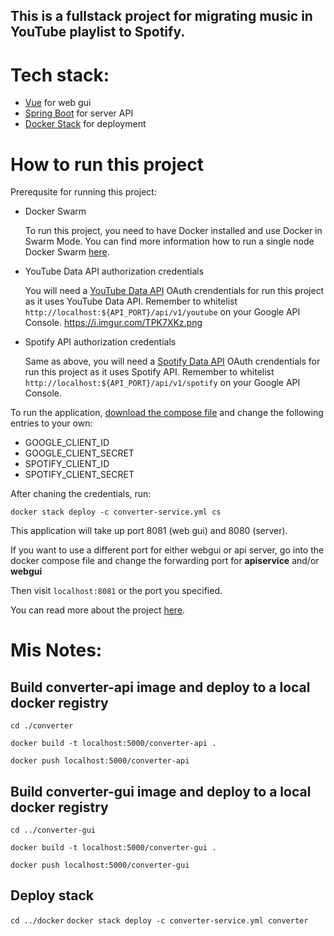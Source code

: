 

## This is a fullstack project for migrating music in YouTube playlist to Spotify.

# Tech stack:
<!-- * [NGINX](https://docs.nginx.com/nginx/admin-guide/web-server/reverse-proxy/) as a proxy server -->
* [Vue](https://github.com/vuejs/vue) for web gui
* [Spring Boot](https://spring.io/guides/gs/spring-boot/) for server API
* [Docker Stack](https://docs.docker.com/engine/reference/commandline/stack/) for deployment


# How to run this project
Prerequsite for running this project:
* Docker Swarm 
  
  To run this project, you need to have Docker installed and use Docker in Swarm Mode. You can find more information how to run a single node Docker Swarm [here](https://docs.docker.com/engine/swarm/swarm-tutorial/create-swarm/).
* YouTube Data API authorization credentials
  
  You will need a [YouTube Data API](https://developers.google.com/youtube/registering_an_application) OAuth crendentials for run this project as it uses YouTube Data API. Remember to whitelist `http://localhost:${API_PORT}/api/v1/youtube` on your Google API Console.
  https://i.imgur.com/TPK7XKz.png

* Spotify API authorization credentials
  
  Same as above, you will need a [Spotify Data API](https://developer.spotify.com/dashboard/) OAuth crendentials for run this project as it uses Spotify API. Remember to whitelist `http://localhost:${API_PORT}/api/v1/spotify` on your Google API Console.


To run the application, [download the compose file](https://github.com/jameszezhan/converter/blob/master/docker/converter-service.yml) and change the following entries to your own:
* GOOGLE_CLIENT_ID
* GOOGLE_CLIENT_SECRET
* SPOTIFY_CLIENT_ID
* SPOTIFY_CLIENT_SECRET

After chaning the credentials, run: 

`docker stack deploy -c converter-service.yml cs`

This application will take up port 8081 (web gui) and 8080 (server).

If you want to use a different port for either webgui or api server, go into the docker compose file and change the forwarding port for **apiservice** and/or **webgui**


Then visit `localhost:8081` or the port you specified.

You can read more about the project [here]().


# Mis Notes:
## Build converter-api image and deploy to a local docker registry
`cd ./converter`

`docker build -t localhost:5000/converter-api .`

`docker push localhost:5000/converter-api`

## Build converter-gui image and deploy to a local docker registry
`cd ../converter-gui`

`docker build -t localhost:5000/converter-gui .`

`docker push localhost:5000/converter-gui`

## Deploy stack
`cd ../docker`
`docker stack deploy -c converter-service.yml converter`
